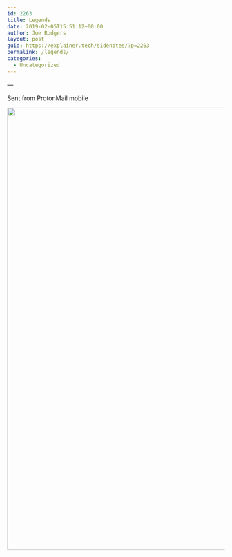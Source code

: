 ```yaml
---
id: 2263
title: Legends
date: 2019-02-05T15:51:12+00:00
author: Joe Rodgers
layout: post
guid: https://explainer.tech/sidenotes/?p=2263
permalink: /legends/
categories:
  - Uncategorized
---
```

&#8212;

Sent from ProtonMail mobile

<a href="https://i2.wp.com/explainer.tech/sidenotes/wp-content/uploads/2019/02/IMG_20190205_095024.jpg?ssl=1" rel="attachment wp-att-2264"><img src="https://i2.wp.com/explainer.tech/sidenotes/wp-content/uploads/2019/02/IMG_20190205_095024.jpg?resize=1024%2C1024&#038;ssl=1" alt="" title="img_20190205_095024-jpg" width="1024" height="1024" class="alignnone size-full wp-image-2264" data-recalc-dims="1" /></a>